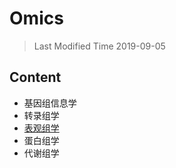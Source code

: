 # Omics
> Last Modified Time 2019-09-05
## Content
* 基因组信息学
* 转录组学
* [表观组学](/Epigenomics/Concepts_Related_to_Epigenomics.md "Link")
* 蛋白组学
* 代谢组学
